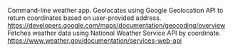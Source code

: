 Command-line weather app.
Geolocates using Google Geolocation API to return coordinates based on user-provided
address.
https://developers.google.com/maps/documentation/geocoding/overview
Fetches weather data using National Weather Service API by coordinate.
https://www.weather.gov/documentation/services-web-api

